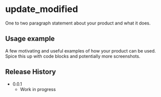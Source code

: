 # update_modified

One to two paragraph statement about your product and what it does.

## Usage example

A few motivating and useful examples of how your product can be used. Spice this up with code blocks and potentially more screenshots.

## Release History

* 0.0.1
    * Work in progress

